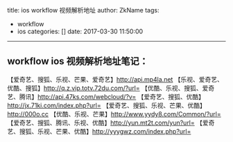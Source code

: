 title: ios workflow 视频解析地址
author: ZkName
tags:
  - workflow
  - ios
categories: []
date: 2017-03-30 11:50:00
---
## workflow ios 视频解析地址笔记：

【爱奇艺、搜狐、乐视、芒果、爱奇艺】http://api.mp4la.net
【乐视、爱奇艺、优酷、搜狐】http://q.z.vip.totv.72du.com/?url=
【优酷、乐视、搜狐、爱奇艺、腾讯】http://api.47ks.com/webcloud/?v=
【爱奇艺、搜狐、优酷】http://jx.71ki.com/index.php?url=
【爱奇艺、搜狐、乐视、芒果、优酷】http://000o.cc
【优酷、乐视、芒果】http://www.yydy8.com/Common/?url=
【爱奇艺、搜狐、腾讯、乐视、优酷】http://yun.mt2t.com/yun?url=
【爱奇艺、搜狐、乐视、芒果、优酷】http://yyygwz.com/index.php?url=